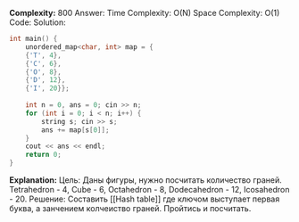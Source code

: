 **Complexity:** 800
Answer:
	Time Complexity: O(N)
	Space Complexity: O(1)
Code:
Solution:
```cpp
int main() {  
    unordered_map<char, int> map = {  
    {'T', 4},  
    {'C', 6},  
    {'O', 8},  
    {'D', 12},  
    {'I', 20}};  
  
    int n = 0, ans = 0; cin >> n;  
    for (int i = 0; i < n; i++) {  
        string s; cin >> s;  
        ans += map[s[0]];  
    }  
    cout << ans << endl;  
    return 0;  
}
```
**Explanation:**
	Цель: Даны фигуры, нужно посчитать количество граней.
	Tetrahedron - 4, Cube - 6, Octahedron - 8, Dodecahedron - 12, Icosahedron - 20.
	Решение: Составить [[Hash table]] где ключом выступает первая буква, а занчением колчеиство граней. Пройтись и посчитать.